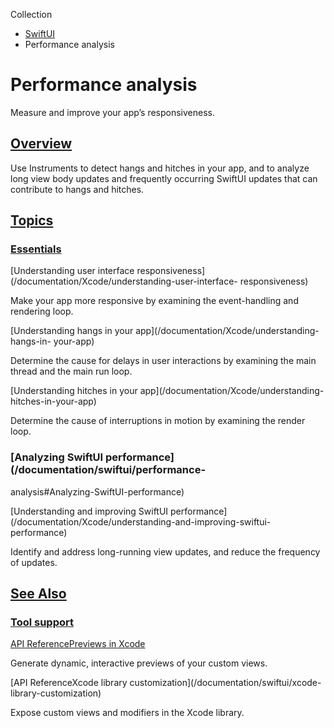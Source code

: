 Collection

  * [ SwiftUI ](/documentation/swiftui)
  * Performance analysis 

# Performance analysis

Measure and improve your app’s responsiveness.

## [Overview](/documentation/swiftui/performance-analysis#Overview)

Use Instruments to detect hangs and hitches in your app, and to analyze long
view body updates and frequently occurring SwiftUI updates that can contribute
to hangs and hitches.

## [Topics](/documentation/swiftui/performance-analysis#topics)

### [Essentials](/documentation/swiftui/performance-analysis#Essentials)

[Understanding user interface
responsiveness](/documentation/Xcode/understanding-user-interface-
responsiveness)

Make your app more responsive by examining the event-handling and rendering
loop.

[Understanding hangs in your app](/documentation/Xcode/understanding-hangs-in-
your-app)

Determine the cause for delays in user interactions by examining the main
thread and the main run loop.

[Understanding hitches in your app](/documentation/Xcode/understanding-
hitches-in-your-app)

Determine the cause of interruptions in motion by examining the render loop.

### [Analyzing SwiftUI performance](/documentation/swiftui/performance-
analysis#Analyzing-SwiftUI-performance)

[Understanding and improving SwiftUI
performance](/documentation/Xcode/understanding-and-improving-swiftui-
performance)

Identify and address long-running view updates, and reduce the frequency of
updates.

## [See Also](/documentation/swiftui/performance-analysis#see-also)

### [Tool support](/documentation/swiftui/performance-analysis#Tool-support)

[API ReferencePreviews in Xcode](/documentation/swiftui/previews-in-xcode)

Generate dynamic, interactive previews of your custom views.

[API ReferenceXcode library customization](/documentation/swiftui/xcode-
library-customization)

Expose custom views and modifiers in the Xcode library.

